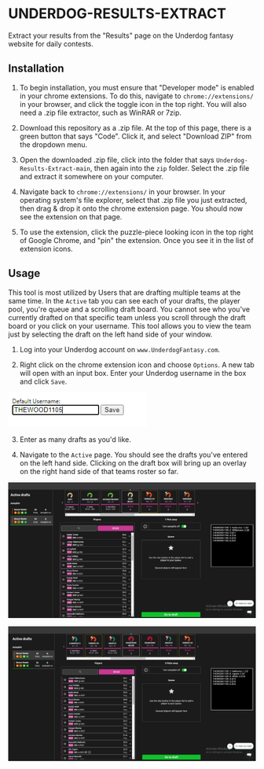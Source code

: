 # UNDERDOG-RESULTS-EXTRACT

Extract your results from the "Results" page on the Underdog fantasy website for daily contests.

## Installation

1. To begin installation, you must ensure that "Developer mode" is enabled in your chrome extensions. To do this, navigate to `chrome://extensions/` in your browser, and click the toggle icon in the top right. You will also need a .zip file extractor, such as WinRAR or 7zip.

2. Download this repository as a .zip file. At the top of this page, there is a green button that says "Code". Click it, and select "Download ZIP" from the dropdown menu.

3. Open the downloaded .zip file, click into the folder that says `Underdog-Results-Extract-main`, then again into the `zip` folder. Select the .zip file and extract it somewhere on your computer.

4. Navigate back to `chrome://extensions/` in your browser. In your operating system's file explorer, select that .zip file you just extracted, then drag & drop it onto the chrome extension page. You should now see the extension on that page.

5. To use the extension, click the puzzle-piece looking icon in the top right of Google Chrome, and "pin" the extension. Once you see it in the list of extension icons.

## Usage

This tool is most utilized by Users that are drafting multiple teams at the same time. In the `Active` tab you can see each of your drafts, the player pool, you're queue and a scrolling draft board. You cannot see who you've currently drafted on that specific team unless you scroll through the draft board or you click on your username. This tool allows you to view the team just by selecting the draft on the left hand side of your window.

1. Log into your Underdog account on `www.UnderdogFantasy.com`.

2. Right click on the chrome extension icon and choose `Options`. A new tab will open with an input box. Enter your Underdog username in the box and click `Save`.

![Download image](readme_img/settings.png)

3. Enter as many drafts as you'd like.

4. Navigate to the `Active` page. You should see the drafts you've entered on the left hand side. Clicking on the draft box will bring up an overlay on the right hand side of that teams roster so far.

![Download image](readme_img/example_1.png)

![Download image](readme_img/example_2.png)
